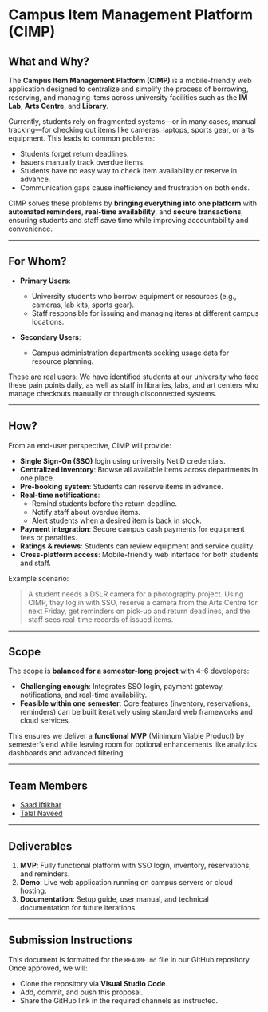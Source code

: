 # Campus Item Management Platform (CIMP)

## What and Why?

The **Campus Item Management Platform (CIMP)** is a mobile-friendly web application designed to centralize and simplify the process of borrowing, reserving, and managing items across university facilities such as the **IM Lab**, **Arts Centre**, and **Library**.  

Currently, students rely on fragmented systems—or in many cases, manual tracking—for checking out items like cameras, laptops, sports gear, or arts equipment. This leads to common problems:
- Students forget return deadlines.
- Issuers manually track overdue items.
- Students have no easy way to check item availability or reserve in advance.
- Communication gaps cause inefficiency and frustration on both ends.

CIMP solves these problems by **bringing everything into one platform** with **automated reminders**, **real-time availability**, and **secure transactions**, ensuring students and staff save time while improving accountability and convenience.

---

## For Whom?

- **Primary Users**:  
  - University students who borrow equipment or resources (e.g., cameras, lab kits, sports gear).  
  - Staff responsible for issuing and managing items at different campus locations.  

- **Secondary Users**:  
  - Campus administration departments seeking usage data for resource planning.  

These are real users: We have identified students at our university who face these pain points daily, as well as staff in libraries, labs, and art centers who manage checkouts manually or through disconnected systems.

---

## How?

From an end-user perspective, CIMP will provide:  

- **Single Sign-On (SSO)** login using university NetID credentials.  
- **Centralized inventory**: Browse all available items across departments in one place.  
- **Pre-booking system**: Students can reserve items in advance.  
- **Real-time notifications**:
  - Remind students before the return deadline.  
  - Notify staff about overdue items.  
  - Alert students when a desired item is back in stock.  
- **Payment integration**: Secure campus cash payments for equipment fees or penalties.  
- **Ratings & reviews**: Students can review equipment and service quality.  
- **Cross-platform access**: Mobile-friendly web interface for both students and staff.  

Example scenario:  
> A student needs a DSLR camera for a photography project. Using CIMP, they log in with SSO, reserve a camera from the Arts Centre for next Friday, get reminders on pick-up and return deadlines, and the staff sees real-time records of issued items.

---

## Scope

The scope is **balanced for a semester-long project** with 4–6 developers:  
- **Challenging enough**: Integrates SSO login, payment gateway, notifications, and real-time availability.  
- **Feasible within one semester**: Core features (inventory, reservations, reminders) can be built iteratively using standard web frameworks and cloud services.  

This ensures we deliver a **functional MVP** (Minimum Viable Product) by semester’s end while leaving room for optional enhancements like analytics dashboards and advanced filtering.

---

## Team Members

- [Saad Iftikhar](https://github.com/saad-iftikhar)  
- [Talal Naveed](https://github.com/TalalNaveed)  

---

## Deliverables

1. **MVP**: Fully functional platform with SSO login, inventory, reservations, and reminders.  
2. **Demo**: Live web application running on campus servers or cloud hosting.  
3. **Documentation**: Setup guide, user manual, and technical documentation for future iterations.  

---

## Submission Instructions

This document is formatted for the `README.md` file in our GitHub repository.  
Once approved, we will:  
- Clone the repository via **Visual Studio Code**.  
- Add, commit, and push this proposal.  
- Share the GitHub link in the required channels as instructed.  
